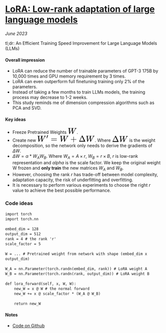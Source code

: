 # [LoRA: Low-rank adaptation of large language models](https://arxiv.org/pdf/2106.09685.pdf)

_June 2023_

tl;dr: An Efficient Training Speed Improvement for Large Language Models (LLMs)

#### Overall impression

- LoRA can reduce the number of trainable parameters of GPT-3 175B by 10,000 times and GPU memory requirement by 3 times.
- LoRA can even outperform full finetuning training only 2% of the parameters.
- Instead of taking a few months to train LLMs models, the training process may decrease to 1-2 weeks.
- This study reminds me of dimension compression algorithms such as PCA and SVD.

#### Key ideas

- Freeze Pretrained Weights <!-- $W$ --> <img style="transform: translateY(0.1em); background: white;" src="../svg/xvUO0BuXo2.svg">.
- Create new <!-- $W'=W+\Delta W$ --> <img style="transform: translateY(0.1em); background: white;" src="../svg/SaDnGM6geH.svg">. Where <!-- $\Delta W$ --> <img style="transform: translateY(0.1em); background: white;" src="../svg/Lifrw6R5Va.svg"> is the weight decomposition, so the network only needs to derive the gradients of $\Delta W$. 
- $\Delta W=\alpha * W_{A}W_{B}$. Where $W_{A}=A \times r$, $W_{B}=r \times B$, $r$ is low-rank representation and $alpha$ is the scale factor. We keep the original weight W frozen and **only train** the new matrices $W_{A}$ and $W_{B}$.
- However, choosing the rank $r$ has trade-off between model complexity, adaptation capacity, the risk of underfitting and overfitting. 
- It is necessary to perform various experiments to choose the right $r$ value to achieve the best possible performance.

### Code ideas

```python=
import torch
import torch.nn

embed_dim = 128
output_dim = 512
rank = 4 # the rank 'r' 
scale_factor = 5

W = ... # Pretrained weight from network with shape (embed_dim x output_dim)

W_A = nn.Parameter(torch.randn(embed_dim, rank)) # LoRA weight A
W_B = nn.Parameter(torch.randn(rank, output_dim)) # LoRA weight B

def lora_forward(self, x, W, W):
    new_W = x @ W # the normal forward
    new_W += x @ scale_factor * (W_A @ W_B) 
    
    return new_W
```

#### Notes
- [Code on Github](https://github.com/microsoft/LoRA)